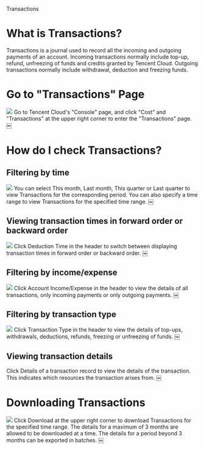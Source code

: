 Transactions

# What is Transactions?
Transactions is a journal used to record all the incoming and outgoing payments of an account. Incoming transactions normally include top-up, refund, unfreezing of funds and credits granted by Tencent Cloud. Outgoing transactions normally include withdrawal, deduction and freezing funds.

# Go to "Transactions" Page
![](DraggedImage.png)
Go to Tencent Cloud's "Console" page, and click "Cost" and "Transactions" at the upper right corner to enter the "Transactions" page.
￼
# How do I check Transactions?
## Filtering by time
![](https://mc.qcloudimg.com/static/img/e2be25b41c508f04c5f1eec4f43a6955/DraggedImage-1.png)
You can select This month, Last month, This quarter or Last quarter to view Transactions for the corresponding period. You can also specify a time range to view Transactions for the specified time range.
￼
## Viewing transaction times in forward order or backward order
![](https://mc.qcloudimg.com/static/img/01921290b98bb6a6a3ba8a770fc3da15/DraggedImage-2.png)
Click Deduction Time in the header to switch between displaying transaction times in forward order or backward order.
￼
## Filtering by income/expense
![](https://mc.qcloudimg.com/static/img/9136f513886ee1c50da881a3beae6668/DraggedImage-3.png)
Click Account Income/Expense in the header to view the details of all transactions, only incoming payments or only outgoing payments.
￼
## Filtering by transaction type
![](https://mc.qcloudimg.com/static/img/66731df6099c91bb089657f29f51013f/DraggedImage-4.png)
Click Transaction Type in the header to view the details of top-ups, withdrawals, deductions, refunds, freezing or unfreezing of funds.
￼
## Viewing transaction details
Click Details of a transaction record to view the details of the transaction. This indicates which resources the transaction arises from.
￼
# Downloading Transactions
![](https://mc.qcloudimg.com/static/img/003b04b18e2949685e31dd2554e03ec4/DraggedImage-5.png)
Click Download at the upper right corner to download Transactions for the specified time range. The details for a maximum of 3 months are allowed to be downloaded at a time. The details for a period beyond 3 months can be exported in batches.
￼
